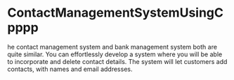 # ContactManagementSystemUsingCpppp
he contact management system and bank management system both are quite similar. You can effortlessly develop a system where you will be able to incorporate and delete contact details. The system will let customers add contacts, with names and email addresses. 
